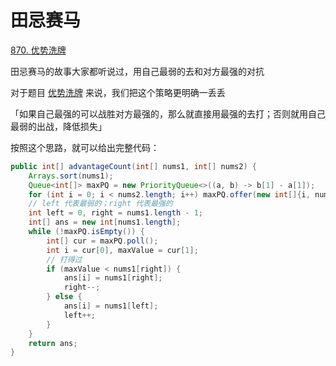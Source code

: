 # 田忌赛马

[870. 优势洗牌](https://leetcode.cn/problems/advantage-shuffle/)



田忌赛马的故事大家都听说过，用自己最弱的去和对方最强的对抗

对于题目 [优势洗牌](https://leetcode.cn/problems/advantage-shuffle/) 来说，我们把这个策略更明确一丢丢

「如果自己最强的可以战胜对方最强的，那么就直接用最强的去打；否则就用自己最弱的出战，降低损失」

按照这个思路，就可以给出完整代码：

```java
public int[] advantageCount(int[] nums1, int[] nums2) {
    Arrays.sort(nums1);
    Queue<int[]> maxPQ = new PriorityQueue<>((a, b) -> b[1] - a[1]);
    for (int i = 0; i < nums2.length; i++) maxPQ.offer(new int[]{i, nums2[i]});
    // left 代表最弱的；right 代表最强的
    int left = 0, right = nums1.length - 1;
    int[] ans = new int[nums1.length];
    while (!maxPQ.isEmpty()) {
        int[] cur = maxPQ.poll();
        int i = cur[0], maxValue = cur[1];
        // 打得过
        if (maxValue < nums1[right]) {
            ans[i] = nums1[right];
            right--;
        } else {
            ans[i] = nums1[left];
            left++;
        }
    }
    return ans;
}
```